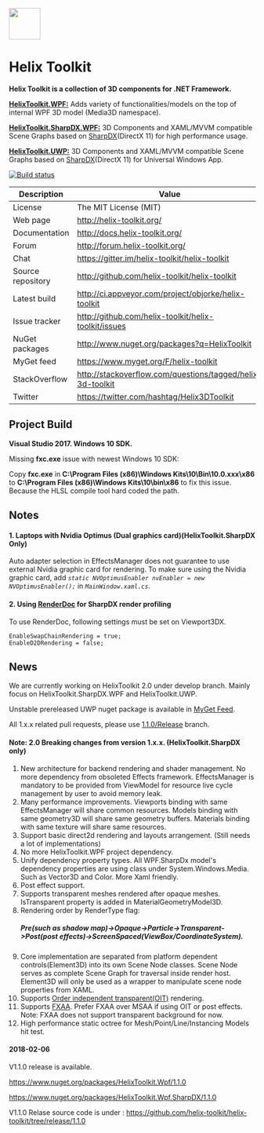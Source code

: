 <img src='https://avatars3.githubusercontent.com/u/8432523?s=200&v=4' width='64' />

# Helix Toolkit

**Helix Toolkit is a collection of 3D components for .NET Framework.**

[**HelixToolkit.WPF:**](https://github.com/helix-toolkit/helix-toolkit/tree/develop/Source/HelixToolkit.Wpf) 
Adds variety of functionalities/models on the top of internal WPF 3D model (Media3D namespace). 

[**HelixToolkit.SharpDX.WPF:**](https://github.com/helix-toolkit/helix-toolkit/tree/develop/Source/HelixToolkit.Wpf.SharpDX) 
3D Components and XAML/MVVM compatible Scene Graphs based on [SharpDX](https://github.com/sharpdx/SharpDX)(DirectX 11) for high performance usage.

[**HelixToolkit.UWP:**](https://github.com/helix-toolkit/helix-toolkit/tree/develop/Source/HelixToolkit.UWP) 
3D Components and XAML/MVVM compatible Scene Graphs based on [SharpDX](https://github.com/sharpdx/SharpDX)(DirectX 11) for Universal Windows App.

[![Build status](https://ci.appveyor.com/api/projects/status/tmqafdk9p7o98gw7?svg=true)](https://ci.appveyor.com/project/objorke/helix-toolkit)

Description         | Value
--------------------|-----------------------
License             | The MIT License (MIT)
Web page            | http://helix-toolkit.org/
Documentation       | http://docs.helix-toolkit.org/
Forum               | http://forum.helix-toolkit.org/
Chat                | https://gitter.im/helix-toolkit/helix-toolkit
Source repository   | http://github.com/helix-toolkit/helix-toolkit
Latest build        | http://ci.appveyor.com/project/objorke/helix-toolkit
Issue tracker       | http://github.com/helix-toolkit/helix-toolkit/issues
NuGet packages      | http://www.nuget.org/packages?q=HelixToolkit
MyGet feed          | https://www.myget.org/F/helix-toolkit
StackOverflow       | http://stackoverflow.com/questions/tagged/helix-3d-toolkit
Twitter             | https://twitter.com/hashtag/Helix3DToolkit

## Project Build

**Visual Studio 2017. Windows 10 SDK.**

Missing **fxc.exe** issue with newest Windows 10 SDK:

Copy **fxc.exe** in **C:\Program Files (x86)\Windows Kits\10\Bin\10.0.xxx\x86** to **C:\Program Files (x86)\Windows Kits\10\bin\x86** to fix this issue. Because the HLSL compile tool hard coded the path.

## Notes

#### 1. Laptops with Nvidia Optimus (Dual graphics card)(HelixToolkit.SharpDX Only)
Auto adapter selection in EffectsManager does not guarantee to use external Nvidia graphic card for rendering. To make sure using the Nvidia graphic card, add *`static NVOptimusEnabler nvEnabler = new NVOptimusEnabler();`* in *`MainWindow.xaml.cs`*.

#### 2. Using [RenderDoc](https://github.com/baldurk/renderdoc) for SharpDX render profiling
To use RenderDoc, following settings must be set on Viewport3DX. 
```
EnableSwapChainRendering = true;
EnableD2DRendering = false;
```

## News

We are currently working on HelixToolkit 2.0 under develop branch. Mainly focus on HelixToolkit.SharpDX.WPF and HelixToolkit.UWP.

Unstable prereleased UWP nuget package is available in [MyGet Feed](https://www.myget.org/F/helix-toolkit).

All 1.x.x related pull requests, please use [1.1.0/Release](https://github.com/helix-toolkit/helix-toolkit/tree/release/1.1.0) branch.

#### Note: 2.0 Breaking changes from version 1.x.x. (HelixToolkit.SharpDX only)
1. New architecture for backend rendering and shader management. No more dependency from obsoleted Effects framework. EffectsManager is mandatory to be provided from ViewModel for resource live cycle management by user to avoid memory leak.
2. Many performance improvements. Viewports binding with same EffectsManager will share common resources. Models binding with same geometry3D will share same geometry buffers. Materials binding with same texture will share same resources.
3. Support basic direct2d rendering and layouts arrangement. (Still needs a lot of implementations)
4. No more HelixToolkit.WPF project dependency.
5. Unify dependency property types. All WPF.SharpDx model's dependency properties are using class under System.Windows.Media. Such as Vector3D and Color. More Xaml friendly.
6. Post effect support.
7. Supports transparent meshes rendered after opaque meshes. IsTransparent property is added in MaterialGeometryModel3D.
8. Rendering order by RenderType flag: 
    ##### Pre(such as shadow map)->Opaque->Particle->Transparent->Post(post effects)->ScreenSpaced(ViewBox/CoordinateSystem).
9. Core implementation are separated from platform dependent controls(Element3D) into its own Scene Node classes. Scene Node serves as complete Scene Graph for traversal inside render host. Element3D will only be used as a wrapper to manipulate scene node properties from XAML.
10. Supports [Order independent transparent(OIT)](https://developer.nvidia.com/content/transparency-or-translucency-rendering) rendering.
11. Supports [FXAA](https://docs.nvidia.com/gameworks/content/gameworkslibrary/graphicssamples/d3d_samples/fxaa311sample.htm). Prefer FXAA over MSAA if using OIT or post effects. Note: FXAA does not support transparent background for now.
12. High performance static octree for Mesh/Point/Line/Instancing Models hit test.

#### 2018-02-06

V1.1.0 release is available.

https://www.nuget.org/packages/HelixToolkit.Wpf/1.1.0

https://www.nuget.org/packages/HelixToolkit.Wpf.SharpDX/1.1.0

V1.1.0 Relase source code is under : https://github.com/helix-toolkit/helix-toolkit/tree/release/1.1.0
